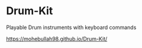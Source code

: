 # Drum-Kit
Playable Drum instruments with keyboard commands

https://mohebullah98.github.io/Drum-Kit/
